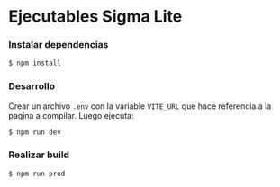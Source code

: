 # Ejecutables Sigma Lite

### Instalar dependencias

```bash
$ npm install
```

### Desarrollo

Crear un archivo `.env` con la variable `VITE_URL` que hace referencia a la pagina a compilar. Luego ejecuta:

```bash
$ npm run dev
```

### Realizar build

```bash
$ npm run prod
```
